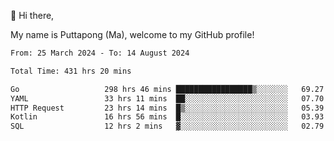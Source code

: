 👋 Hi there,

My name is Puttapong (Ma), welcome to my GitHub profile!

<!--START_SECTION:waka-->

```txt
From: 25 March 2024 - To: 14 August 2024

Total Time: 431 hrs 20 mins

Go                   298 hrs 46 mins █████████████████▒░░░░░░░   69.27 %
YAML                 33 hrs 11 mins  ██░░░░░░░░░░░░░░░░░░░░░░░   07.70 %
HTTP Request         23 hrs 14 mins  █▒░░░░░░░░░░░░░░░░░░░░░░░   05.39 %
Kotlin               16 hrs 56 mins  █░░░░░░░░░░░░░░░░░░░░░░░░   03.93 %
SQL                  12 hrs 2 mins   ▓░░░░░░░░░░░░░░░░░░░░░░░░   02.79 %
```

<!--END_SECTION:waka-->
